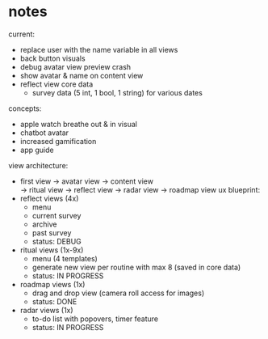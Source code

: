 #  notes

current: 
- replace user with the name variable in all views
- back button visuals 
- debug avatar view preview crash 
- show avatar & name on content view 
- reflect view core data 
    - survey data (5 int, 1 bool, 1 string) for various dates

concepts: 
- apple watch breathe out & in visual
- chatbot avatar 
- increased gamification 
- app guide 

view architecture: 
- first view -> avatar view -> content view  
                                -> ritual view 
                                -> reflect view
                                -> radar view 
                                -> roadmap view 
ux blueprint: 
- reflect views (4x)
    - menu 
    - current survey
    - archive 
    - past survey
    - status: DEBUG
- ritual views (1x-9x)
    - menu (4 templates)
    - generate new view per routine with max 8 (saved in core data)
    - status: IN PROGRESS
- roadmap views (1x) 
    - drag and drop view (camera roll access for images)
    - status: DONE
- radar views (1x)
    - to-do list with popovers, timer feature  
    - status: IN PROGRESS






